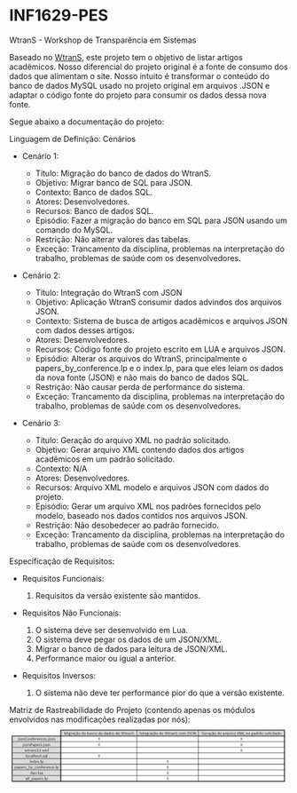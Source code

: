 # INF1629-PES

WtranS - Workshop de Transparência em Sistemas

Baseado no [WtranS](http://wtrans.inf.puc-rio.br), este projeto tem o objetivo de listar artigos acadêmicos. 
Nosso diferencial do projeto original é a fonte de consumo dos dados que alimentam o site. 
Nosso intuito é transformar o conteúdo do banco de dados MySQL usado no projeto original em arquivos .JSON e adaptar o código fonte do projeto para consumir os dados dessa nova fonte. 

Segue abaixo a documentação do projeto:

Linguagem de Definição: Cenários

- Cenário 1:
  - Título:	Migração do banco de dados do WtranS.
  - Objetivo:	Migrar banco de SQL para JSON.
  - Contexto:	Banco de dados SQL.
  - Atores:	Desenvolvedores.
  - Recursos:	Banco de dados SQL.
  - Episódio: Fazer a migração do banco em SQL para JSON usando um comando do MySQL.
  - Restrição: Não alterar valores das tabelas.
  - Exceção: Trancamento da disciplina, problemas na interpretação do trabalho, problemas de saúde com os desenvolvedores.

- Cenário 2:
  - Título:	Integração do WtranS com JSON
  - Objetivo:	Aplicação WtranS consumir dados advindos dos arquivos JSON.
  - Contexto:	Sistema de busca de artigos acadêmicos e arquivos JSON com dados desses artigos.
  - Atores:	Desenvolvedores.
  - Recursos:	Código fonte do projeto escrito em LUA e arquivos JSON.
  - Episódio: Alterar os arquivos do WtranS, principalmente o papers_by_conference.lp e o index.lp, para que eles leiam os dados da nova               fonte (JSON) e não mais do banco de dados SQL. 
  - Restrição: Não causar perda de performance do sistema.
  - Exceção: Trancamento da disciplina, problemas na interpretação do trabalho, problemas de saúde com os desenvolvedores.

- Cenário 3:
  - Título:	Geração do arquivo XML no padrão solicitado.
  - Objetivo:	Gerar arquivo XML contendo dados dos artigos acadêmicos em um padrão solicitado.
  - Contexto:	N/A
  - Atores:	Desenvolvedores.
  - Recursos:	Arquivo XML modelo e arquivos JSON com dados do projeto.
  - Episódio: Gerar um arquivo XML nos padrões fornecidos pelo modelo, baseado nos dados contidos nos arquivos JSON.
  - Restrição: Não desobedecer ao padrão fornecido.
  - Exceção: Trancamento da disciplina, problemas na interpretação do trabalho, problemas de saúde com os desenvolvedores.

Especificação de Requisitos:

- Requisitos Funcionais: 
  1.	Requisitos da versão existente são mantidos.

- Requisitos Não Funcionais:
  1.	O sistema deve ser desenvolvido em Lua.
  2.	O sistema deve pegar os dados de um JSON/XML.
  3.	Migrar o banco de dados para leitura de JSON/XML.
  4.	Performance maior ou igual a anterior.

- Requisitos Inversos:
  1.	O sistema não deve ter performance pior do que a versão existente.


Matriz de Rastreabilidade do Projeto (contendo apenas os módulos envolvidos nas modificações realizadas por nós):
![Matriz de Rastreabilidade do Projeto WtranS](Documentos/matriz_rastreabilidade.JPG?raw=true "Title")
